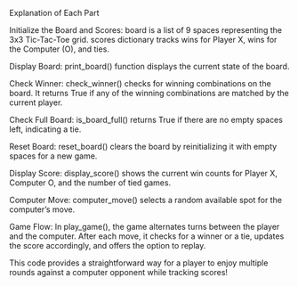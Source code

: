 Explanation of Each Part

Initialize the Board and Scores:
board is a list of 9 spaces representing the 3x3 Tic-Tac-Toe grid.
scores dictionary tracks wins for Player X, wins for the Computer (O), and ties.

Display Board:
print_board() function displays the current state of the board.

Check Winner:
check_winner() checks for winning combinations on the board. It returns True if any of the winning combinations are matched by the current player.

Check Full Board:
is_board_full() returns True if there are no empty spaces left, indicating a tie.

Reset Board:
reset_board() clears the board by reinitializing it with empty spaces for a new game.

Display Score:
display_score() shows the current win counts for Player X, Computer O, and the number of tied games.

Computer Move:
computer_move() selects a random available spot for the computer’s move.

Game Flow:
In play_game(), the game alternates turns between the player and the computer. After each move, it checks for a winner or a tie, updates the score accordingly, and offers the option to replay.

This code provides a straightforward way for a player to enjoy multiple rounds against a computer opponent while tracking scores!
